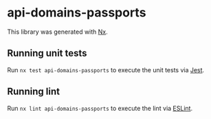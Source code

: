 # api-domains-passports

This library was generated with [Nx](https://nx.dev).

## Running unit tests

Run `nx test api-domains-passports` to execute the unit tests via [Jest](https://jestjs.io).

## Running lint

Run `nx lint api-domains-passports` to execute the lint via [ESLint](https://eslint.org/).
